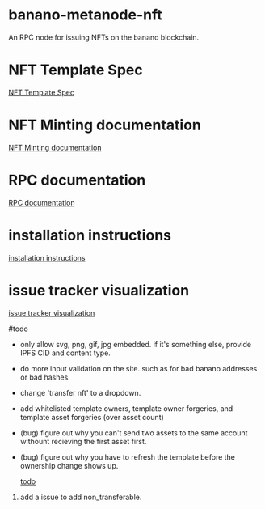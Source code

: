# banano-metanode-nft

An RPC node for issuing NFTs on the banano blockchain.

# NFT Template Spec

  [NFT Template Spec](https://github.com/Airtune/73-meta-tokens/blob/main/mint_nft.md)

# NFT Minting documentation

  [NFT Minting documentation](docs/creating-nfts.md)

# RPC documentation

  [RPC documentation](docs/documentation.md)

# installation instructions

  [installation instructions](docs/installation.md)

# issue tracker visualization 

  [issue tracker visualization](https://9-volt.github.io/bug-life/?repo=BananoCoin/banano-metanode-nft)

#todo
- only allow svg, png, gif, jpg embedded.
if it's something else, provide IPFS CID and content type.

- do more input validation on the site. such as for bad banano addresses or bad hashes.
- change 'transfer nft' to a dropdown.
- add whitelisted template owners, template owner forgeries, and template asset forgeries (over asset count)
- (bug) figure out why you can't send two assets to the same account withount recieving the first asset first.
- (bug) figure out why you have to refresh the template before the ownership change shows up.

  [todo](https://github.com/BananoCoin/banano-metanode-nft/issues)

1. add a issue to add non_transferable.
